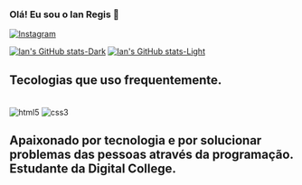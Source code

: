 
### Olá! Eu sou o Ian Regis 🤙

[![Instagram](https://img.shields.io/badge/Instagram-E4405F?style=for-the-badge&logo=instagram&logoColor=white)](https://www.instagram.com/theraymoond?igsh=NGVhN2U2NjQ0Yg==)


[![Ian's GitHub stats-Dark](https://github-readme-stats.vercel.app/api?username=DevRaymoond&show_icons=true&theme=dark#gh-dark-mode-only)](https://github.com/anuraghazra/github-readme-stats#gh-dark-mode-only)
[![Ian's GitHub stats-Light](https://github-readme-stats.vercel.app/api?username=DevRaymoond&show_icons=true&theme=default#gh-light-mode-only)](https://github.com/anuraghazra/github-readme-stats#gh-light-mode-only)

## Tecologias que uso frequentemente.

<div style="display: inline_block"><br/>
    <img align="center" alt="html5" src="https://img.shields.io/badge/HTML5-E34F26?style=for-the-badge&logo=html5&logoColor=white">
    <img align="center" alt="css3" src="https://img.shields.io/badge/CSS3-1572B6?style=for-the-badge&logo=css3&logoColor=white">
</div>



## Apaixonado por tecnologia e por solucionar problemas das pessoas através da programação. Estudante da Digital College.
